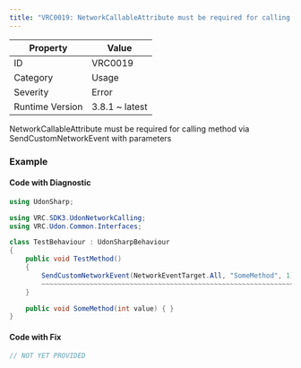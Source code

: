 ```yaml
---
title: "VRC0019: NetworkCallableAttribute must be required for calling method via SendCustomNetworkEvent with parameters"
---
```


| Property        | Value          |
| --------------- | -------------- |
| ID              | VRC0019        |
| Category        | Usage          |
| Severity        | Error          |
| Runtime Version | 3.8.1 ~ latest |

NetworkCallableAttribute must be required for calling method via SendCustomNetworkEvent with parameters

### Example

#### Code with Diagnostic

```csharp
using UdonSharp;

using VRC.SDK3.UdonNetworkCalling;
using VRC.Udon.Common.Interfaces;

class TestBehaviour : UdonSharpBehaviour
{
    public void TestMethod()
    {
        SendCustomNetworkEvent(NetworkEventTarget.All, "SomeMethod", 1);
        ~~~~~~~~~~~~~~~~~~~~~~~~~~~~~~~~~~~~~~~~~~~~~~~~~~~~~~~~~~~~~~~
    }

    public void SomeMethod(int value) { }
}
```

#### Code with Fix

```csharp
// NOT YET PROVIDED
```
